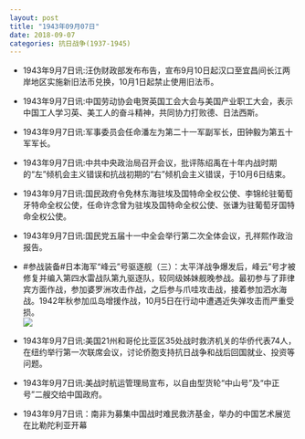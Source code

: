 ```yaml
---
layout: post
title: "1943年09月07日"
date: 2018-09-07
categories: 抗日战争(1937-1945)
---
```


<meta name="referrer" content="no-referrer" />

- 1943年9月7日讯:汪伪财政部发布布告，宣布9月10日起汉口至宜昌间长江两岸地区实施新旧法币兑换，10月1日起禁止使用旧法币。 

- 1943年9月7日讯:中国劳动协会电贺英国工会大会与美国产业职工大会，表示中国工人学习英、美工人的奋斗精神，共同协力打败德、日法西斯。 

- 1943年9月7日讯:军事委员会任命潘左为第二十一军副军长，田钟毅为第五十军军长。 

- 1943年9月7日讯:中共中央政治局召开会议，批评陈绍禹在十年内战时期的“左”倾机会主义错误和抗战初期的“右”倾机会主义错误，于10月6日结束。 

- 1943年9月7日讯:国民政府令免林东海驻埃及国特命全权公使、李锦纶驻葡萄牙特命全权公使，任命许念曾为驻埃及国特命全权公使、张谦为驻葡萄牙国特命全权公使。 

- 1943年9月7日讯:国民党五届十一中全会举行第二次全体会议，孔祥熙作政治报告。 

- #参战装备#日本海军“峰云”号驱逐舰（三）：太平洋战争爆发后，峰云”号才被修复并编入第四水雷战队第九驱逐队，较同级姊妹舰晚参战。最初参与了菲律宾方面作战，参加婆罗洲攻击作战，之后参与爪哇攻击战，接着参加泗水海战。1942年秋参加瓜岛增援作战，10月5日在行动中遭遇近失弹攻击而严重受损。 <br/><img src="https://wx4.sinaimg.cn/large/aca367d8ly1fv0qvvz5t1j20go0spjvv.jpg" />

- 1943年9月7日讯:美国21州和哥伦比亚区35处战时救济机关的华侨代表74人，在纽约举行第一次联席会议，讨论侨胞支持抗日战争和战后回国就业、投资等问题。 

- 1943年9月7日讯:美战时航运管理局宣布，以自由型货轮“中山号”及“中正号”二艘交给中国政府。 

- 1943年9月7日讯：南非为募集中国战时难民救济基金，举办的中国艺术展览在比勒陀利亚开幕 

